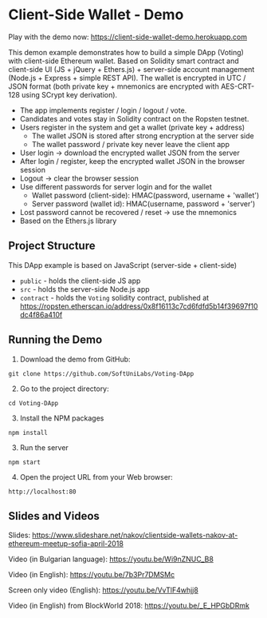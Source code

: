 # Client-Side Wallet - Demo

Play with the demo now: https://client-side-wallet-demo.herokuapp.com

This demon example demonstrates how to build a simple DApp (Voting) with client-side Ethereum wallet. Based on Solidity smart contract and client-side UI (JS + jQuery + Ethers.js) + server-side account management (Node.js + Express + simple REST API). The wallet is encrypted in UTC / JSON format (both private key + mnemonics are encrypted with AES-CRT-128 using SCrypt key derivation).
 - The app implements register / login / logout / vote.
 - Candidates and votes stay in Solidity contract on the Ropsten testnet.
 - Users register in the system and get a wallet (private key + address)
    - The wallet JSON is stored after strong encryption at the server side
    - The wallet password / private key never leave the client app
 - User login -> download the encrypted wallet JSON from the server
 - After login / register, keep the encrypted wallet JSON in the browser session
 - Logout -> clear the browser session
 - Use different passwords for server login and for the wallet
    - Wallet password (client-side): HMAC(password, username + 'wallet')
    - Server password (wallet id): HMAC(username, password + 'server')
 - Lost password cannot be recovered / reset -> use the mnemonics
 - Based on the Ethers.js library
 
## Project Structure

This DApp example is based on JavaScript (server-side + client-side)
 - `public` - holds the client-side JS app
 - `src` - holds the server-side Node.js app
 - `contract` - holds the `Voting` solidity contract, published at https://ropsten.etherscan.io/address/0x8f16113c7cd6fdfd5b14f39697f10dc4f86a410f 

## Running the Demo

1. Download the demo from GitHub:
```
git clone https://github.com/SoftUniLabs/Voting-DApp
```

2. Go to the project directory:
```
cd Voting-DApp
```

3. Install the NPM packages
```
npm install
```

3. Run the server
```
npm start
```

4. Open the project URL from your Web browser:
```
http://localhost:80
```

## Slides and Videos

Slides: https://www.slideshare.net/nakov/clientside-wallets-nakov-at-ethereum-meetup-sofia-april-2018

Video (in Bulgarian language): https://youtu.be/Wi9nZNUC_B8

Video (in English): https://youtu.be/7b3Pr7DMSMc

Screen only video (English): https://youtu.be/VvTlF4whjj8

Video (in English) from BlockWorld 2018: https://youtu.be/_E_HPGbDRmk
